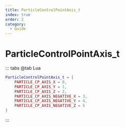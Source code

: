 ```yaml
---
title: ParticleControlPointAxis_t
index: true
order: 2
category:
  - Guide
---
```


# ParticleControlPointAxis_t
::: tabs
@tab Lua
```lua
ParticleControlPointAxis_t = {
    PARTICLE_CP_AXIS_X = 0,
    PARTICLE_CP_AXIS_Y = 1,
    PARTICLE_CP_AXIS_Z = 2,
    PARTICLE_CP_AXIS_NEGATIVE_X = 3,
    PARTICLE_CP_AXIS_NEGATIVE_Y = 4,
    PARTICLE_CP_AXIS_NEGATIVE_Z = 5
}
```
:::